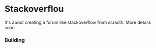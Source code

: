 <h1> Stackoverflou</h1>

<p>It's about creating a forum like stackoverflow from scracth. More details soon</p>

<h3>Building</h3>
